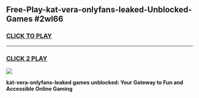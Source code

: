 
## Free-Play-kat-vera-onlyfans-leaked-Unblocked-Games #2wl66
<h3>
<a href="https://news.freeplayer.one?title=kat-vera-onlyfans-leaked&ref=8M">CLICK TO PLAY</a></h3>
<hr>

<h3>
<a href="https://news.freeplayer.one?title=kat-vera-onlyfans-leaked&ref=8M">CLICK 2 PLAY</a>
  
</h3>

<a href="https://news.freeplayer.one?title=kat-vera-onlyfans-leaked&ref=8M"><img src="https://clearcache.store/games.png"></a>


**kat-vera-onlyfans-leaked games unblocked: Your Gateway to Fun and Accessible Online Gaming**
